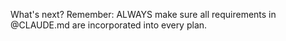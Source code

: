 What's next? Remember: ALWAYS make sure all requirements in @CLAUDE.md are incorporated into every plan.